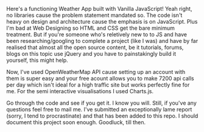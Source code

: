 Here's a functioning Weather App built with Vanilla JavaScript! Yeah right, no libraries cause the problem statement mandated so. The code isn't heavy on design and architecture cause the emphasis is on JavaScript. Plus I'm bad at Web Designing so HTML and CSS get the bare minimum treatment. But if you're someone who's reletively new to to JS and have been researching/googling to complete a project (like I was) and have by far realised that almost all the open source content, be it tutorials, forums, blogs on this topic use jQuery and you have to painstakingly build it yourself, this might help.

Now, I've used OpenWeatherMap API cause setting up an account with them is super easy and your free acount allows you to make 7200 api calls per day which isn't ideal for a high traffic site but works perfectly fine for me. For the semi interactive visualisations I used Charts.js.

Go through the code and see if you get it. I know you will. Still, if you've any questions feel free to mail me. I've submitted an exceptionally lame report (sorry, I tend to procrastinate) and that has been added to this repo. I should document this project soon enough. Goodluck, till then.
